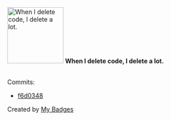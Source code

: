<img src="https://github.com/my-badges/my-badges/blob/master/src/all-badges/mass-delete-commit/mass-delete-commit.png?raw=true" alt="When I delete code, I delete a lot." title="When I delete code, I delete a lot." width="128">
<strong>When I delete code, I delete a lot.</strong>
<br><br>

Commits:

- <a href="https://github.com/MendesVitor/ApiTypescriptIgniteNodejs/commit/f6d03482c1c1cc74abaf4bdc5e1dd5782c35dfcd">f6d0348</a>


Created by <a href="https://github.com/my-badges/my-badges">My Badges</a>